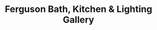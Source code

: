 ---
title: "Ferguson Bath, Kitchen & Lighting Gallery"
url: /east-syracuse/ferguson-bath-kitchen-und-lighting-gallery/
shop: Küchen
---